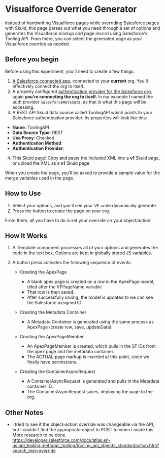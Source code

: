 # Visualforce Override Generator

Instead of handwriting Visualforce pages while overriding Salesforce pages with Skuid, this page parses out what you need through a set of options and generates the Visualforce markup and page record using Salesforce's Tooling API. From there, you can select the generated page as your Visualforce override as needed.

## Before you begin

Before using this experiment, you'll need to create a few things:

1. [A Salesforce connected app](https://docs.skuid.com/latest/en/data/salesforce/#set-up-a-salesforce-connected-app), connected to your **current** org. You'll effectively connect the org to itself.
2. A properly configured [authentication provider for the Salesforce org](https://docs.skuid.com/latest/en/data/salesforce/#create-the-authentication-provider), again **you're connecting the org to itself.** In my example I named the auth provider ``SalesforceMetadata``, as that is what this page will be accessing.
3. A REST API Skuid data source called ToolingAPI which points to your Salesforce authentication provider. Its properties will look like this:
  - **Name**: ToolingAPI
  - **Data Source Type**: REST
  - **Use Proxy**: Checked
  - **Authentication Method**: 
  - **Authentication Provider**:
4. This Skuid page! Copy and paste the included XML into a **v1** Skuid page, or upload the XML as a **v1** Skuid page.

When you create the page, you'll be asked to provide a sample value for the merge variables used in the page. 

## How to Use

1. Select your options, and you'll see your VF code dynamically generate.
2. Press the button to create the page on your org.

From there, all you have to do is set your override on your object/action!

## How It Works

1. A Template component processes all of your options and generates the code in the text box. Options are kept in globally stored JS variables.
2. A button press activates the following sequence of events:

   - Creating the ApexPage
     - A blank apex page is created on a row in the ApexPage model, titled after the VFPageName variable
     - That row is then saved.
     - After successfully saving, the model is updated to we can see the Salesforce assigned ID.
 
   - Creating the Metadata Container
      - A Metadata Container is generated using the same process as ApexPage (create row, save, updateData)
 
   - Creating the ApexPageMember
     - An ApexPageMember is created, which pulls in the SF IDs from the apex page and the metadata container.
     - The ACTUAL page markup is inserted at this point, since we finally have permissions.
 
   - Creating the ContainerAsyncRequest
     - A ContainerAsyncRequest is generated and pulls in the Metadata container ID.
     - The ContainerAsyncRequest saves, deploying the page to the org.

## Other Notes

- I tried to see if the object-action override was changeable via the API, but I couldn't find the appropriate object to POST to when I made this. More research to be done.
  https://developer.salesforce.com/docs/atlas.en-us.api_tooling.meta/api_tooling/tooling_api_objects_standardaction.htm?search_text=override

